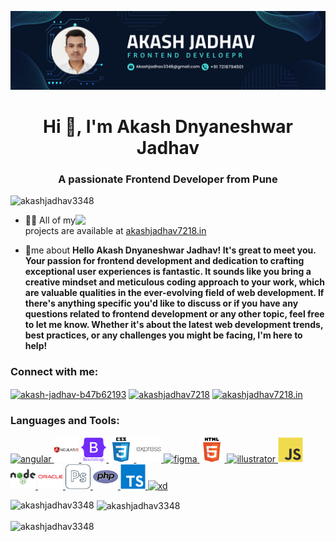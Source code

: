![logo](https://github.com/akashjadhav3348/akashjadhav3348/blob/main/Akash%20Banner.png)
<h1 align="center">Hi 👋, I'm Akash Dnyaneshwar Jadhav</h1>
<h3 align="center">A passionate Frontend Developer from Pune</h3>

<p align="left"> <img src="https://komarev.com/ghpvc/?username=akashjadhav3348&label=Profile%20views&color=0e75b6&style=flat" alt="akashjadhav3348" /> </p>
<img align="right" width="400" src="https://miro.medium.com/max/1360/0*7Q3yvSIv_t0ioJ-Z.gif">

- 👨‍💻 All of my projects are available at [akashjadhav7218.in](akashjadhav7218.in)

- 💬me about **Hello Akash Dnyaneshwar Jadhav! It's great to meet you. Your passion for frontend development and dedication to crafting exceptional user experiences is fantastic. It sounds like you bring a creative mindset and meticulous coding approach to your work, which are valuable qualities in the ever-evolving field of web development. If there's anything specific you'd like to discuss or if you have any questions related to frontend development or any other topic, feel free to let me know. Whether it's about the latest web development trends, best practices, or any challenges you might be facing, I'm here to help!**

<h3 align="left">Connect with me:</h3>
<p align="left">
<a href="https://linkedin.com/in/akash-jadhav-b47b62193" target="blank"><img align="center" src="https://raw.githubusercontent.com/rahuldkjain/github-profile-readme-generator/master/src/images/icons/Social/linked-in-alt.svg" alt="akash-jadhav-b47b62193" height="30" width="40" /></a>
<a href="https://fb.com/akashjadhav7218" target="blank"><img align="center" src="https://raw.githubusercontent.com/rahuldkjain/github-profile-readme-generator/master/src/images/icons/Social/facebook.svg" alt="akashjadhav7218" height="30" width="40" /></a>
<a href="https://instagram.com/akashjadhav7218.in" target="blank"><img align="center" src="https://raw.githubusercontent.com/rahuldkjain/github-profile-readme-generator/master/src/images/icons/Social/instagram.svg" alt="akashjadhav7218.in" height="30" width="40" /></a>
</p>

<h3 align="left">Languages and Tools:</h3>
<p align="left"> <a href="https://angular.io" target="_blank" rel="noreferrer"> <img src="https://angular.io/assets/images/logos/angular/angular.svg" alt="angular" width="40" height="40"/> </a> <a href="https://angular.io" target="_blank" rel="noreferrer"> <img src="https://raw.githubusercontent.com/devicons/devicon/master/icons/angularjs/angularjs-original-wordmark.svg" alt="angularjs" width="40" height="40"/> </a> <a href="https://getbootstrap.com" target="_blank" rel="noreferrer"> <img src="https://raw.githubusercontent.com/devicons/devicon/master/icons/bootstrap/bootstrap-plain-wordmark.svg" alt="bootstrap" width="40" height="40"/> </a> <a href="https://www.w3schools.com/css/" target="_blank" rel="noreferrer"> <img src="https://raw.githubusercontent.com/devicons/devicon/master/icons/css3/css3-original-wordmark.svg" alt="css3" width="40" height="40"/> </a> <a href="https://expressjs.com" target="_blank" rel="noreferrer"> <img src="https://raw.githubusercontent.com/devicons/devicon/master/icons/express/express-original-wordmark.svg" alt="express" width="40" height="40"/> </a> <a href="https://www.figma.com/" target="_blank" rel="noreferrer"> <img src="https://www.vectorlogo.zone/logos/figma/figma-icon.svg" alt="figma" width="40" height="40"/> </a> <a href="https://www.w3.org/html/" target="_blank" rel="noreferrer"> <img src="https://raw.githubusercontent.com/devicons/devicon/master/icons/html5/html5-original-wordmark.svg" alt="html5" width="40" height="40"/> </a> <a href="https://www.adobe.com/in/products/illustrator.html" target="_blank" rel="noreferrer"> <img src="https://www.vectorlogo.zone/logos/adobe_illustrator/adobe_illustrator-icon.svg" alt="illustrator" width="40" height="40"/> </a> <a href="https://developer.mozilla.org/en-US/docs/Web/JavaScript" target="_blank" rel="noreferrer"> <img src="https://raw.githubusercontent.com/devicons/devicon/master/icons/javascript/javascript-original.svg" alt="javascript" width="40" height="40"/> </a> <a href="https://nodejs.org" target="_blank" rel="noreferrer"> <img src="https://raw.githubusercontent.com/devicons/devicon/master/icons/nodejs/nodejs-original-wordmark.svg" alt="nodejs" width="40" height="40"/> </a> <a href="https://www.oracle.com/" target="_blank" rel="noreferrer"> <img src="https://raw.githubusercontent.com/devicons/devicon/master/icons/oracle/oracle-original.svg" alt="oracle" width="40" height="40"/> </a> <a href="https://www.photoshop.com/en" target="_blank" rel="noreferrer"> <img src="https://raw.githubusercontent.com/devicons/devicon/master/icons/photoshop/photoshop-line.svg" alt="photoshop" width="40" height="40"/> </a> <a href="https://www.php.net" target="_blank" rel="noreferrer"> <img src="https://raw.githubusercontent.com/devicons/devicon/master/icons/php/php-original.svg" alt="php" width="40" height="40"/> </a> <a href="https://www.typescriptlang.org/" target="_blank" rel="noreferrer"> <img src="https://raw.githubusercontent.com/devicons/devicon/master/icons/typescript/typescript-original.svg" alt="typescript" width="40" height="40"/> </a> <a href="https://www.adobe.com/products/xd.html" target="_blank" rel="noreferrer"> <img src="https://cdn.worldvectorlogo.com/logos/adobe-xd.svg" alt="xd" width="40" height="40"/> </a> </p>

<p><img align="left" src="https://github-readme-stats.vercel.app/api/top-langs?username=akashjadhav3348&show_icons=true&locale=en&layout=compact" alt="akashjadhav3348" /></p>

<p>&nbsp;<img align="center" src="https://github-readme-stats.vercel.app/api?username=akashjadhav3348&show_icons=true&locale=en" alt="akashjadhav3348" /></p>

<p><img align="center" src="https://github-readme-streak-stats.herokuapp.com/?user=akashjadhav3348&" alt="akashjadhav3348" /></p>
